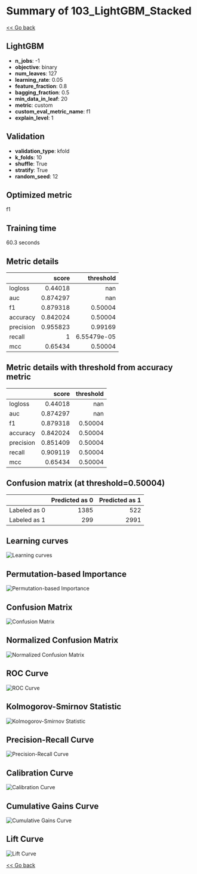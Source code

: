 # Summary of 103_LightGBM_Stacked

[<< Go back](../README.md)


## LightGBM
- **n_jobs**: -1
- **objective**: binary
- **num_leaves**: 127
- **learning_rate**: 0.05
- **feature_fraction**: 0.8
- **bagging_fraction**: 0.5
- **min_data_in_leaf**: 20
- **metric**: custom
- **custom_eval_metric_name**: f1
- **explain_level**: 1

## Validation
 - **validation_type**: kfold
 - **k_folds**: 10
 - **shuffle**: True
 - **stratify**: True
 - **random_seed**: 12

## Optimized metric
f1

## Training time

60.3 seconds

## Metric details
|           |    score |     threshold |
|:----------|---------:|--------------:|
| logloss   | 0.44018  | nan           |
| auc       | 0.874297 | nan           |
| f1        | 0.879318 |   0.50004     |
| accuracy  | 0.842024 |   0.50004     |
| precision | 0.955823 |   0.99169     |
| recall    | 1        |   6.55479e-05 |
| mcc       | 0.65434  |   0.50004     |


## Metric details with threshold from accuracy metric
|           |    score |   threshold |
|:----------|---------:|------------:|
| logloss   | 0.44018  |   nan       |
| auc       | 0.874297 |   nan       |
| f1        | 0.879318 |     0.50004 |
| accuracy  | 0.842024 |     0.50004 |
| precision | 0.851409 |     0.50004 |
| recall    | 0.909119 |     0.50004 |
| mcc       | 0.65434  |     0.50004 |


## Confusion matrix (at threshold=0.50004)
|              |   Predicted as 0 |   Predicted as 1 |
|:-------------|-----------------:|-----------------:|
| Labeled as 0 |             1385 |              522 |
| Labeled as 1 |              299 |             2991 |

## Learning curves
![Learning curves](learning_curves.png)

## Permutation-based Importance
![Permutation-based Importance](permutation_importance.png)
## Confusion Matrix

![Confusion Matrix](confusion_matrix.png)


## Normalized Confusion Matrix

![Normalized Confusion Matrix](confusion_matrix_normalized.png)


## ROC Curve

![ROC Curve](roc_curve.png)


## Kolmogorov-Smirnov Statistic

![Kolmogorov-Smirnov Statistic](ks_statistic.png)


## Precision-Recall Curve

![Precision-Recall Curve](precision_recall_curve.png)


## Calibration Curve

![Calibration Curve](calibration_curve_curve.png)


## Cumulative Gains Curve

![Cumulative Gains Curve](cumulative_gains_curve.png)


## Lift Curve

![Lift Curve](lift_curve.png)



[<< Go back](../README.md)
